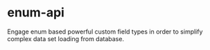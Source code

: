 # enum-api
Engage enum based powerful custom field types in order to simplify complex data set loading from database.
